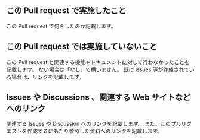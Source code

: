## この Pull request で実施したこと

この Pull request で何をしたのか記載します。

## この Pull request では実施していないこと

この Pull request と関連する機能やドキュメントに対して行わなかったことを記載します。
ない場合は「なし」で構いません。
既に Issues 等が作成されている場合は、リンクを記載します。

## Issues や Discussions 、関連する Web サイトなどへのリンク

関連する Issues や Discussion へのリンクを記載します。
また、このプルリクエストを作成するにあたり参照した資料へのリンクを記載します。